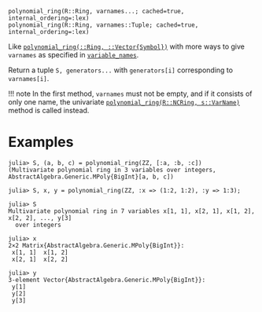 ```
polynomial_ring(R::Ring, varnames...; cached=true, internal_ordering=:lex)
polynomial_ring(R::Ring, varnames::Tuple; cached=true, internal_ordering=:lex)
```

Like [`polynomial_ring(::Ring, ::Vector{Symbol})`](@ref) with more ways to give `varnames` as specified in [`variable_names`](@ref).

Return a tuple `S, generators...` with `generators[i]` corresponding to `varnames[i]`.

!!! note
    In the first method, `varnames` must not be empty, and if it consists of only one name, the univariate [`polynomial_ring(R::NCRing, s::VarName)`](@ref) method is called instead.


# Examples

```jldoctest
julia> S, (a, b, c) = polynomial_ring(ZZ, [:a, :b, :c])
(Multivariate polynomial ring in 3 variables over integers, AbstractAlgebra.Generic.MPoly{BigInt}[a, b, c])

julia> S, x, y = polynomial_ring(ZZ, :x => (1:2, 1:2), :y => 1:3);

julia> S
Multivariate polynomial ring in 7 variables x[1, 1], x[2, 1], x[1, 2], x[2, 2], ..., y[3]
  over integers

julia> x
2×2 Matrix{AbstractAlgebra.Generic.MPoly{BigInt}}:
 x[1, 1]  x[1, 2]
 x[2, 1]  x[2, 2]

julia> y
3-element Vector{AbstractAlgebra.Generic.MPoly{BigInt}}:
 y[1]
 y[2]
 y[3]
```
